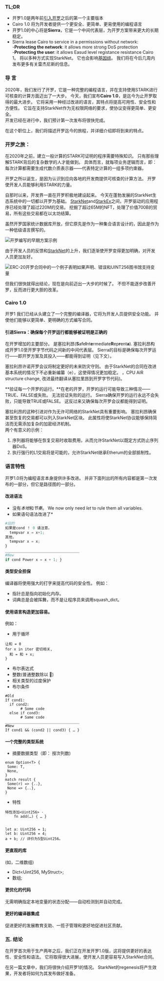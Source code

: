 ### TL;DR

* 开罗1.0是两年前[引入开罗](https://medium.com/starkware/hello-cairo-3cb43b13b209)之后的第一个主要版本
* Cairo 1.0 将为开发者提供一个更安全、更简单、更易使用的编程语言
* 开罗1.0的中心将是**Sierra**，它是一个中间代表层，为开罗方案带来更大的长期稳定。
* Sierra lease Cairo to service in a permissions without network:\
  -**Protecting the network**: it allows more strong DoS protection\
  -**Protecting the user**: it allows Easud level registance resistance Cairo 1。 将以多种方式实现StarkNet。 它也会影响[基因组](https://medium.com/starkware/regenesis-starknets-no-sweat-state-reset-e296b12b80ae)。 我们将在今后几周内发布更多有关雷杰尼斯的信息。

### 导 言

2020年，我们发行了开罗，它是一种完整的编程语言，并在支持使用STARK进行可核查的计算方面迈出了一大步。 今天，我们宣布**Cairo 1.0**，是迄今为止开罗取得的最大进步。 它将采用一种经过改进的语言，其特点将提高可用性、安全性和方便性。 它旨在支持StarkNet作为无权限网络的要求，使协议变得更简单、更安全。\
开发已经在进行中，我们预计第一次发布将很快完成。

在这个职位上，我们将描述开罗迄今的旅程，并详细介绍即将到来的特点。

### 开罗之旅：

在2020年之前，建立一般计算的STARK可证明的程序需要特殊知识。 只有那些理解STARK背后的复杂数学的人才能做到。 具体而言，就每项业务逻辑而言，即： 每次计算都需要生成代数介质表示器——代表特定计算的一组多项约束器。

开罗之所以诞生，是因为认识到应向各地的开发商提供可核查的计算方法。 开罗使开发人员能够利用STARK的力量。

自那时以来，开发界一直在开罗积极地建设起来。 今天在蓬勃发展的StarkNet生态系统中的一切都以开罗为基础。 [StarkNet](https://starkware.co/starknet/)and[StarkEx](https://starkware.co/starkex/)之间，开罗驱动的应用程序已经处理了超过220M的交易。 挖掘了超过65M的NFT，处理了价值700B的贸易，所有这些交易都在以太坊结算。

虽然开罗国家统计数据库开放，但它原先是作为一种集合语言设计的，因此是作为一种低级语言撰写的。

![开罗编写的早期方案示例](/assets/cairocode_01.png "开罗编写的早期方案示例")

由于开发人员的反馈和[StarkNet](https://starkware.co/starknet/)的上升，我们逐渐使开罗变得更加明确，对开发人员更加友好。

![ERC-20开罗合同中的一个例子表明如果声明、错误和UINT256图书馆支持变量](/assets/cairocode_02.png "ERC-20开罗合同中的一个例子表明如果声明、错误和UINT256图书馆支持变量")

但我们很快就得出结论，现在是向前迈出一大步的时候了。 不但不能逐步改善开罗，反而进行更大胆的改革。

### Cairo 1.0

开罗1 我们已经从头建立了一个完整的编译器，它将为开发人员提供安全功能。 并使他们能够以更简单、更明确的方式编写合同。

#### 引进Sierra：确保每个开罗运行都能够被证明是正确的

在开罗增加的主要部分。 是塞拉利昂(**S**afe**I**nt**e**rmediate**R**ep**r**ent**a**). 塞拉利昂构成开罗1.0至开罗字节代码之间新的中间代表层。 Sierra的目标是确保每次开罗运行——即开罗方案及其投入——都能得到证明（见下文）。

塞拉利昂许诺开罗会议将制定更好的未来防灾守则。 由于StarkNet的合同在改进基本系统的情况下不必重新编纂（e），这使得情况更加稳定。 ，CPU AIR structure change, 改进最终翻译从塞拉里昂到开罗字节代码)。

**验证每一个开罗的运行。**在老的开罗，开罗的运行可能导致三种情况——TRUE、FALSE或失败。 无法验证失败的运行。 Sierra确保开罗的运行永远不会失败，只能导致TRUE或FALSE。 这反过来又确保每次开罗会议都能得到证明。

塞拉利昂的这种引进对作为无许可网络的StarkNet具有重要影响。 塞拉利昂确保甚至恢复的交易都可以列入StarkNet区块。 此属性将使StarkNet协议能够保持简洁而无需添加复杂的加密经济机制。\
两个有意义的示例：

1. 序列器将能够在恢复交易时收取费用，从而允许StarkNet以既定方式防止序列器DoS。
2. 执行强行的L1交易将是可能的，允许StarkNet继承Etherum的全部抵制性。

### **语言特性**

开罗1.0将为编程语言本身提供许多改进。 并非下面列出的所有内容都是第一次发布的一部分，但它是路径图的一部分。

#### **改进语法**

* 没有*本地*和*节奏*。 We now only need *let* to rule them all variables.
* 如果</em>语句语法改进了*</li> </ul>

```python
#旧的
如果是cond ！ 0 请注意，
  tempvar x = x+1;
其他，
  tempvar x = x;
}
__________________________________
#New
if cond Power x = x + 1; }
```

#### **类型安全担保**

编译器将使用强大的打字来提高代码的安全性。 例如：

* 指针总是指向初始化内存。
* 词典总是会被挥舞，而不是让程序员来调用squash_dict。

#### **使用语言构造更加容易。**

例如：

* 用于循环

```
让和 = 0
for x in iter 密切相关,
  和 = 和 + x;
}
```

* 布尔表达式
* 整数(普通整数除以 👯)
* 相关类型的过度保护
* 布尔条件

```
#Old
If cond1:
  if cond2:
       # Some code
  else if cond3:
       # Same code
__________________________________
#New
If cond1 && (cond2 || cond3) { … }
```

#### **一个完整的类型系统**

* 摘要数据类型（即： 按次列数)

```
enum Option<T> {
 Some: T,
 None,
}
match result {
 Some(r) => {..},
 None => {..},
}
```

* 特性

```
特性添加<Uint256> ·
    fn add(…) { … }


let a: Uint256 = 1;
let b: Uint256 = 4;
a + b; // 评价为5型Uint256。
```

#### **更直观的库**

(如，二维数组)

* Dict<Uint256, MyStruct>;
* 数组<MyOtherStruct>;

#### **更优化的代码**

无需明确指定本地变量的状态分配——自动检测到并自动完成。

#### **更好的编译器集成**

促进更好的发展教育支助、一揽子管理和更好地促进社区贡献。

### **五. 结论**

在开罗首次用于生产两年之后，我们正在开发开罗1.0版，这将提供更好的表达性、安全性和语法。 它将取得很大进展，使开发人员更容易写入StarkNet合同。

在另一篇文章中，我们将很快介绍开罗1的情况。 StarkNet的regenesis将产生效果，开发者将如何为其发布做好准备。